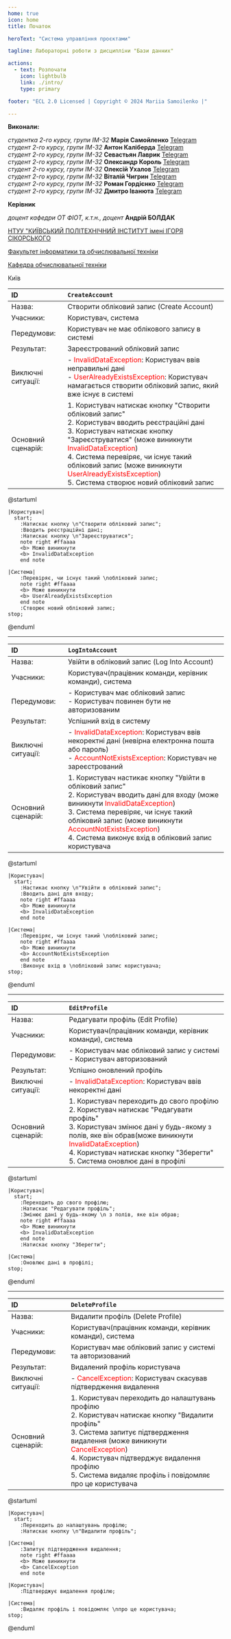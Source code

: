 ```yaml
---
home: true
icon: home
title: Початок

heroText: "Система управління проєктами"

tagline: Лабораторні роботи з дисципліни "Бази данних"

actions:
  - text: Розпочати
    icon: lightbulb
    link: ./intro/
    type: primary

footer: "ECL 2.0 Licensed | Copyright © 2024 Mariia Samoilenko |"

---
```



**Виконали:** 

*студентка 2-го курсу, групи ІМ-32*<span padding-right:5em></span> **Марія Самойленко**<span padding-left:5em></span> [Telegram](https://t.me/pshonkey)  
*студент 2-го курсу, групи ІМ-32*<span padding-right:5em></span> **Антон Каліберда**<span padding-left:5em></span> [Telegram](https://t.me/jestakddd)  
*студент 2-го курсу, групи ІМ-32*<span padding-right:5em></span> **Севастьян Лаврик**<span padding-left:5em></span> [Telegram](https://t.me/LeVasTiaNN)  
*студент 2-го курсу, групи ІМ-32*<span padding-right:5em></span> **Олександр Король**<span padding-left:5em></span> [Telegram](https://t.me/notsifes)  
*студент 2-го курсу, групи ІМ-32*<span padding-right:5em></span> **Олексій Ухалов**<span padding-left:5em></span> [Telegram](https://t.me/ratarekko)  
*студент 2-го курсу, групи ІМ-32*<span padding-right:5em></span> **Віталій Чигрин**<span padding-left:5em></span> [Telegram](https://t.me/pl34s4n7ly)  
*студент 2-го курсу, групи ІМ-32*<span padding-right:5em></span> **Роман Гордієнко**<span padding-left:5em></span> [Telegram](https://t.me/docvoids)  
*студент 2-го курсу, групи ІМ-32*<span padding-right:5em></span> **Дмитро Іванюта**<span padding-left:5em></span> [Telegram](https://t.me/KuramaLatespring)   


**Керівник**

*доцент кафедри ОТ ФІОТ, к.т.н., доцент*<span padding-right:5em></span> **Андрій БОЛДАК** 

[НТУУ "КИЇВСЬКИЙ ПОЛІТЕХНІЧНИЙ ІНСТИТУТ імені ІГОРЯ СІКОРСЬКОГО](https://kpi.ua/)

[Факультет інформатики та обчислювальної техніки](https://fiot.kpi.ua/)

[Кафедра обчислювальної техніки](https://comsys.kpi.ua/)

Київ



| ID                 | <span id=CreateAccount>`CreateAccount`</span>                                                                                                                                                                                                                                                                                                                                                       |
| :----------------- | :-------------------------------------------------------------------------------------------------------------------------------------------------------------------------------------------------------------------------------------------------------------------------------------------------------------------------------------------------------------------------------------------------- |
| Назва:             | Створити обліковий запис (Create Account)                                                                                                                                                                                                                                                                                                                                                           |
| Учасники:          | Користувач, система                                                                                                                                                                                                                                                                                                                                                                          |
| Передумови:        | Користувач не має облікового запису в системі                                                                                                                                                                                                                                                                                                                                                       |
| Результат:         | Зареєстрований обліковий запис                                                                                                                                                                                                                                                                                                                                                                      |
| Виключні ситуації: | - <font color="red">InvalidDataException</font>: Користувач ввів неправильні дані<br>- <font color="red">UserAlreadyExistsException</font>: Користувач намагається створити обліковий запис, який вже існує в системі                                                                                                                                                                                     |
| Основний сценарій: | 1. Користувач натискає кнопку "Створити обліковий запис"<br>2. Користувач вводить реєстраційні дані<br>3. Користувач натискає кнопку "Зареєструватися" (може виникнути <font color="red">InvalidDataException</font>)<br>4. Система перевіряє, чи існує такий обліковий запис (може виникнути <font color="red">UserAlreadyExistsException</font>)<br>5. Система створює новий обліковий запис |

@startuml

    |Користувач|
      start;
        :Натискає кнопку \n"Створити обліковий запис";
        :Вводить реєстраційні дані;
        :Натискає кнопку \n"Зареєструватися";
        note right #ffaaaa
        <b> Може виникнути
        <b> InvalidDataException
        end note

    |Система|
        :Перевіряє, чи існує такий \nобліковий запис;
        note right #ffaaaa
        <b> Може виникнути
        <b> UserAlreadyExistsException
        end note
        :Створює новий обліковий запис;
    stop;
    
@enduml

---

| ID                 | <span id=LogIntoAccount>`LogIntoAccount`</span>                                                                                                                                                                                                                                                                              |
| :----------------- | :--------------------------------------------------------------------------------------------------------------------------------------------------------------------------------------------------------------------------------------------------------------------------------------------------------------------------- |
| Назва:             | Увійти в обліковий запис (Log Into Account)                                                                                                                                                                                                                                                                                  |
| Учасники:          |  Користувач(працівник команди, керівник команди), система                                                                                                                                                                                                                                                                                             |
| Передумови:        | - Користувач має обліковий запис<br>- Користувач повинен бути не авторизованим                                                                                                                                                                                                                                             |
| Результат:         | Успішний вхід в систему                                                                                                                                                                                                                                                                                                      |
| Виключні ситуації: | - <font color="red">InvalidDataException</font>: Користувач ввів некоректні дані (невірна електронна пошта або пароль)<br>- <font color="red">AccountNotExistsException</font>: Користувач не зареєстрований                                                                                                               |
| Основний сценарій: | 1. Користувач настикає кнопку "Увійти в обліковий запис"<br>2. Користувач вводить дані для входу (може виникнути <font color="red">InvalidDataException</font>)<br>3. Система перевіряє, чи існує такий обліковий запис (може виникнути <font color="red">AccountNotExistsException</font>)<br>4. Система виконує вхід в обліковий запис користувача |

@startuml

    |Користувач|
      start;
        :Настикає кнопку \n"Увійти в обліковий запис";
        :Вводить дані для входу;
        note right #ffaaaa
        <b> Може виникнути
        <b> InvalidDataException
        end note

    |Система|
        :Перевіряє, чи існує такий \nобліковий запис;
        note right #ffaaaa
        <b> Може виникнути
        <b> AccountNotExistsException
        end note
        :Виконує вхід в \nобліковий запис користувача;
    stop;
    
@enduml

---

| ID                 | <span id=EditProfile>`EditProfile`</span>                                                                                                                                                                                                                                                                                |
| :----------------- | :----------------------------------------------------------------------------------------------------------------------------------------------------------------------------------------------------------------------------------------------------------------------------------------------------------------------- |
| Назва:             | Редагувати профіль (Edit Profile)                                                                                                                                                                                                                                                                                        |
| Учасники:          |  Користувач(працівник команди, керівник команди), система                                                                                                                                                                                                                                                                                        |
| Передумови:        | - Користувач має обліковий запис у системі<br>- Користувач авторизований                                                                                                                                                                                                                                                       |
| Результат:         | Успішно оновлений профіль                                                                                                                                                                                                                                                                                               |
| Виключні ситуації: | - <font color="red">InvalidDataException</font>: Користувач ввів некоректні дані                                                                                                                                              |
| Основний сценарій: | 1. Користувач переходить до свого профілю<br>2. Користувач натискає "Редагувати профіль"<br>3. Користувач змінює дані у будь-якому з полів, яке він обрав(може виникнути <font color="red">InvalidDataException</font>)<br>4. Користувач натискає кнопку "Зберегти"<br>5. Система оновлює дані в профілі |

@startuml

    |Користувач|
      start;
        :Переходить до свого профілю;
        :Натискає "Редагувати профіль";
        :Змінює дані у будь-якому \n з полів, яке він обрав;
        note right #ffaaaa
        <b> Може виникнути
        <b> InvalidDataException
        end note
        :Натискає кнопку "Зберегти";

    |Система|
        :Оновлює дані в профілі;
    stop;
    
@enduml

---


| ID                 | <span id=DeleteProfile>`DeleteProfile`</span>                                                                                                                                                                                                                                                                             |
| :----------------- | :------------------------------------------------------------------------------------------------------------------------------------------------------------------------------------------------------------------------------------------------------------------------------------------------------------------------ |
| Назва:             | Видалити профіль (Delete Profile)                                                                                                                                                                                                                                                                                         |
| Учасники:          | Користувач(працівник команди, керівник команди), система                                                                                                                                                                                                                                                                                                       |
| Передумови:        | Користувач має обліковий запис у системі та авторизований                                                                                                                                                                                                                                                                 |
| Результат:         | Видалений профіль користувача                                                                                                                                                                                                                                                                                             |
| Виключні ситуації: | - <font color="red">CancelException</font>: Користувач скасував підтвердження видалення                                                                                                                                                                                                                                   |
| Основний сценарій: | 1. Користувач переходить до налаштувань профілю<br>2. Користувач натискає кнопку "Видалити профіль"<br>3. Система запитує підтвердження видалення (може виникнути <font color="red">CancelException</font>)<br>4. Користувач підтверджує видалення профілю<br>5. Система видаляє профіль і повідомляє про це користувача |

@startuml

    |Користувач|
      start;
        :Переходить до налаштувань профілю;
        :Натискає кнопку \n"Видалити профіль";

    |Система|
        :Запитує підтвердження видалення;
        note right #ffaaaa
        <b> Може виникнути
        <b> CancelException
        end note

    |Користувач|
        :Підтверджує видалення профілю;

    |Система|
        :Видаляє профіль і повідомляє \nпро це користувача;
    stop;
    
@enduml
